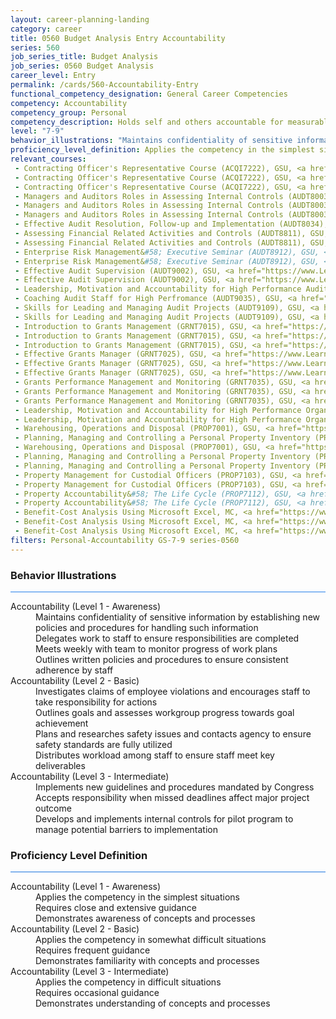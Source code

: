 ```yaml
---
layout: career-planning-landing
category: career
title: 0560 Budget Analysis Entry Accountability
series: 560
job_series_title: Budget Analysis
job_series: 0560 Budget Analysis
career_level: Entry
permalink: /cards/560-Accountability-Entry
functional_competency_designation: General Career Competencies
competency: Accountability
competency_group: Personal
competency_description: Holds self and others accountable for measurable high-quality, timely, and cost-effective results; determines objectives, sets priorities, and delegates work; accepts responsibility for mistakes; complies with established control systems and rules.
level: "7-9"
behavior_illustrations: "Maintains confidentiality of sensitive information by establishing new policies and procedures for handling such information ? Delegates work to staff to ensure responsibilities are completed ? Meets weekly with team to monitor progress of work plans ? Outlines written policies and procedures to ensure consistent adherence by staff ? Investigates claims of employee violations and encourages staff to take responsibility for actions ? Outlines goals and assesses workgroup progress towards goal achievement ? Plans and researches safety issues and contacts agency to ensure safety standards are fully utilized ? Distributes workload among staff to ensure staff meet key deliverables ? Implements new guidelines and procedures mandated by Congress ? Accepts responsibility when missed deadlines affect major project outcome ? Develops and implements internal controls for pilot program to manage potential barriers to implementation"
proficiency_level_definition: Applies the competency in the simplest situations ? Requires close and extensive guidance ? Demonstrates awareness of concepts and processes ? Applies the competency in somewhat difficult situations ? Requires frequent guidance ? Demonstrates familiarity with concepts and processes  ? Applies the competency in difficult situations ? Requires occasional guidance ? Demonstrates understanding of concepts and processes
relevant_courses: 
 - Contracting Officer's Representative Course (ACQI7222), GSU, <a href="https://www.LearnAtGSUSA.com/ACQI7225">https://www.LearnAtGSUSA.com/ACQI7225</a>
 - Contracting Officer's Representative Course (ACQI7222), GSU, <a href="https://www.LearnAtGSUSA.com/ACQI7229">https://www.LearnAtGSUSA.com/ACQI7229</a>
 - Contracting Officer's Representative Course (ACQI7222), GSU, <a href="https://www.LearnAtGSUSA.com/ACQI7233">https://www.LearnAtGSUSA.com/ACQI7233</a>
 - Managers and Auditors Roles in Assessing Internal Controls (AUDT8003), GSU, <a href="https://www.LearnAtGSUSA.com/AUDT8006">https://www.LearnAtGSUSA.com/AUDT8006</a>
 - Managers and Auditors Roles in Assessing Internal Controls (AUDT8003), GSU, <a href="https://www.LearnAtGSUSA.com/AUDT8010">https://www.LearnAtGSUSA.com/AUDT8010</a>
 - Managers and Auditors Roles in Assessing Internal Controls (AUDT8003), GSU, <a href="https://www.LearnAtGSUSA.com/AUDT8014">https://www.LearnAtGSUSA.com/AUDT8014</a>
 - Effective Audit Resolution, Follow-up and Implementation (AUDT8034), GSU, <a href="https://www.LearnAtGSUSA.com/AUDT8037">https://www.LearnAtGSUSA.com/AUDT8037</a>
 - Assessing Financial Related Activities and Controls (AUDT8811), GSU, <a href="https://www.LearnAtGSUSA.com/AUDT8814">https://www.LearnAtGSUSA.com/AUDT8814</a>
 - Assessing Financial Related Activities and Controls (AUDT8811), GSU, <a href="https://www.LearnAtGSUSA.com/AUDT8818">https://www.LearnAtGSUSA.com/AUDT8818</a>
 - Enterprise Risk Management&#58; Executive Seminar (AUDT8912), GSU, <a href="https://www.LearnAtGSUSA.com/AUDT8915">https://www.LearnAtGSUSA.com/AUDT8915</a>
 - Enterprise Risk Management&#58; Executive Seminar (AUDT8912), GSU, <a href="https://www.LearnAtGSUSA.com/AUDT8919">https://www.LearnAtGSUSA.com/AUDT8919</a>
 - Effective Audit Supervision (AUDT9002), GSU, <a href="https://www.LearnAtGSUSA.com/AUDT9005">https://www.LearnAtGSUSA.com/AUDT9005</a>
 - Effective Audit Supervision (AUDT9002), GSU, <a href="https://www.LearnAtGSUSA.com/AUDT9009">https://www.LearnAtGSUSA.com/AUDT9009</a>
 - Leadership, Motivation and Accountability for High Performance Audit Organizations (AUDT9010), GSU, <a href="https://www.LearnAtGSUSA.com/AUDT9013">https://www.LearnAtGSUSA.com/AUDT9013</a>
 - Coaching Audit Staff for High Perfromance (AUDT9035), GSU, <a href="https://www.LearnAtGSUSA.com/AUDT9038">https://www.LearnAtGSUSA.com/AUDT9038</a>
 - Skills for Leading and Managing Audit Projects (AUDT9109), GSU, <a href="https://www.LearnAtGSUSA.com/AUDT9112">https://www.LearnAtGSUSA.com/AUDT9112</a>
 - Skills for Leading and Managing Audit Projects (AUDT9109), GSU, <a href="https://www.LearnAtGSUSA.com/AUDT9116">https://www.LearnAtGSUSA.com/AUDT9116</a>
 - Introduction to Grants Management (GRNT7015), GSU, <a href="https://www.LearnAtGSUSA.com/GRNT7018">https://www.LearnAtGSUSA.com/GRNT7018</a>
 - Introduction to Grants Management (GRNT7015), GSU, <a href="https://www.LearnAtGSUSA.com/GRNT7022">https://www.LearnAtGSUSA.com/GRNT7022</a>
 - Introduction to Grants Management (GRNT7015), GSU, <a href="https://www.LearnAtGSUSA.com/GRNT7026">https://www.LearnAtGSUSA.com/GRNT7026</a>
 - Effective Grants Manager (GRNT7025), GSU, <a href="https://www.LearnAtGSUSA.com/GRNT7028">https://www.LearnAtGSUSA.com/GRNT7028</a>
 - Effective Grants Manager (GRNT7025), GSU, <a href="https://www.LearnAtGSUSA.com/GRNT7032">https://www.LearnAtGSUSA.com/GRNT7032</a>
 - Effective Grants Manager (GRNT7025), GSU, <a href="https://www.LearnAtGSUSA.com/GRNT7036">https://www.LearnAtGSUSA.com/GRNT7036</a>
 - Grants Performance Management and Monitoring (GRNT7035), GSU, <a href="https://www.LearnAtGSUSA.com/GRNT7038">https://www.LearnAtGSUSA.com/GRNT7038</a>
 - Grants Performance Management and Monitoring (GRNT7035), GSU, <a href="https://www.LearnAtGSUSA.com/GRNT7042">https://www.LearnAtGSUSA.com/GRNT7042</a>
 - Grants Performance Management and Monitoring (GRNT7035), GSU, <a href="https://www.LearnAtGSUSA.com/GRNT7046">https://www.LearnAtGSUSA.com/GRNT7046</a>
 - Leadership, Motivation and Accountability for High Performance Organizations (LEAD9020), GSU, <a href="https://www.LearnAtGSUSA.com/LEAD9023">https://www.LearnAtGSUSA.com/LEAD9023</a>
 - Leadership, Motivation and Accountability for High Performance Organizations (LEAD9020), GSU, <a href="https://www.LearnAtGSUSA.com/LEAD9027">https://www.LearnAtGSUSA.com/LEAD9027</a>
 - Warehousing, Operations and Disposal (PROP7001), GSU, <a href="https://www.LearnAtGSUSA.com/PROP7004">https://www.LearnAtGSUSA.com/PROP7004</a>
 - Planning, Managing and Controlling a Personal Property Inventory (PROP7013), GSU, <a href="https://www.LearnAtGSUSA.com/PROP7004">https://www.LearnAtGSUSA.com/PROP7004</a>
 - Warehousing, Operations and Disposal (PROP7001), GSU, <a href="https://www.LearnAtGSUSA.com/PROP7008">https://www.LearnAtGSUSA.com/PROP7008</a>
 - Planning, Managing and Controlling a Personal Property Inventory (PROP7013), GSU, <a href="https://www.LearnAtGSUSA.com/PROP7008">https://www.LearnAtGSUSA.com/PROP7008</a>
 - Planning, Managing and Controlling a Personal Property Inventory (PROP7013), GSU, <a href="https://www.LearnAtGSUSA.com/PROP7012">https://www.LearnAtGSUSA.com/PROP7012</a>
 - Property Management for Custodial Officers (PROP7103), GSU, <a href="https://www.LearnAtGSUSA.com/PROP7016">https://www.LearnAtGSUSA.com/PROP7016</a>
 - Property Management for Custodial Officers (PROP7103), GSU, <a href="https://www.LearnAtGSUSA.com/PROP7020">https://www.LearnAtGSUSA.com/PROP7020</a>
 - Property Accountability&#58; The Life Cycle (PROP7112), GSU, <a href="https://www.LearnAtGSUSA.com/PROP7115">https://www.LearnAtGSUSA.com/PROP7115</a>
 - Property Accountability&#58; The Life Cycle (PROP7112), GSU, <a href="https://www.LearnAtGSUSA.com/PROP7119">https://www.LearnAtGSUSA.com/PROP7119</a>
 - Benefit-Cost Analysis Using Microsoft Excel, MC, <a href="https://www.managementconcepts.com/course/id/5405?utm_source=CFOportal&utm_medium=listing&utm_campaign=CFOTTEP&utm_id=23FM">https://www.managementconcepts.com/course/id/5405?utm_source=CFOportal&utm_medium=listing&utm_campaign=CFOTTEP&utm_id=23FM</a>
 - Benefit-Cost Analysis Using Microsoft Excel, MC, <a href="https://www.managementconcepts.com/course/id/5405?utm_source=CFOportal&utm_medium=listing&utm_campaign=CFOTTEP&utm_id=23FM">https://www.managementconcepts.com/course/id/5405?utm_source=CFOportal&utm_medium=listing&utm_campaign=CFOTTEP&utm_id=23FM</a>
 - Benefit-Cost Analysis Using Microsoft Excel, MC, <a href="https://www.managementconcepts.com/course/id/5405?utm_source=CFOportal&utm_medium=listing&utm_campaign=CFOTTEP&utm_id=23FM">https://www.managementconcepts.com/course/id/5405?utm_source=CFOportal&utm_medium=listing&utm_campaign=CFOTTEP&utm_id=23FM</a>
filters: Personal-Accountability GS-7-9 series-0560
---
```


<div class="desktop:grid-col-6 margin-y-3">
  <div class="border-top-2 bg-white padding-3 shadow-5 height-full members-hover border-1px button-border border-top-blue radius-lg card-text-color">
    <h3>Behavior Illustrations</h3>
    <hr style="background-color: #2680EB !important;"/>
    <dl class="text-base card-content-color"><dt>Accountability (Level 1 - Awareness)</dt><dd>Maintains confidentiality of sensitive information by establishing new policies and procedures for handling such information </dd><dd> Delegates work to staff to ensure responsibilities are completed </dd><dd> Meets weekly with team to monitor progress of work plans </dd><dd> Outlines written policies and procedures to ensure consistent adherence by staff</dd><dt>Accountability (Level 2 - Basic)</dt><dd>Investigates claims of employee violations and encourages staff to take responsibility for actions </dd><dd> Outlines goals and assesses workgroup progress towards goal achievement </dd><dd> Plans and researches safety issues and contacts agency to ensure safety standards are fully utilized </dd><dd> Distributes workload among staff to ensure staff meet key deliverables</dd><dt>Accountability (Level 3 - Intermediate)</dt><dd>Implements new guidelines and procedures mandated by Congress </dd><dd> Accepts responsibility when missed deadlines affect major project outcome </dd><dd> Develops and implements internal controls for pilot program to manage potential barriers to implementation</dd></dl>
  </div>
</div>
<div class="desktop:grid-col-6 margin-y-3">
  <div class="border-top-2 bg-white padding-3 shadow-5 height-full members-hover border-1px button-border border-top-blue radius-lg card-text-color">
    <h3>Proficiency Level Definition</h3>
     <hr style="background-color: #1b75e0 !important;"/>
    <dl class="text-base card-content-color"><dt>Accountability (Level 1 - Awareness)</dt><dd>Applies the competency in the simplest situations </dd><dd> Requires close and extensive guidance </dd><dd> Demonstrates awareness of concepts and processes</dd><dt>Accountability (Level 2 - Basic)</dt><dd>Applies the competency in somewhat difficult situations </dd><dd> Requires frequent guidance </dd><dd> Demonstrates familiarity with concepts and processes </dd><dt>Accountability (Level 3 - Intermediate)</dt><dd>Applies the competency in difficult situations </dd><dd> Requires occasional guidance </dd><dd> Demonstrates understanding of concepts and processes</dd></dl>
  </div>
</div>